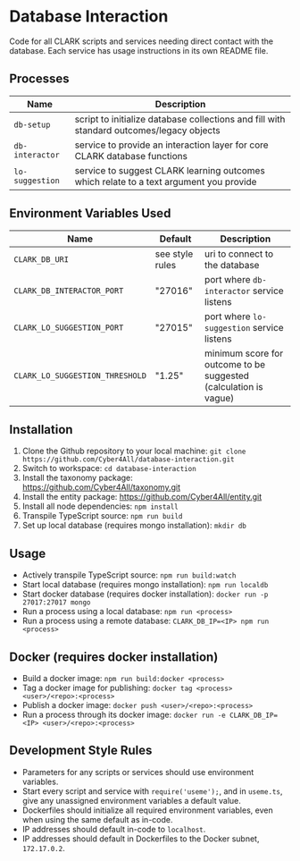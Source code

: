 # Database Interaction
Code for all CLARK scripts and services needing direct contact with the database. Each service has usage instructions in its own README file.

## Processes
Name | Description
---|---
`db-setup`|script to initialize database collections and fill with standard outcomes/legacy objects
`db-interactor`|service to provide an interaction layer for core CLARK database functions
`lo-suggestion`|service to suggest CLARK learning outcomes which relate to a text argument you provide

## Environment Variables Used
Name|Default|Description
---|---|---
`CLARK_DB_URI`|see style rules|uri to connect to the database
`CLARK_DB_INTERACTOR_PORT`|"27016"|port where `db-interactor` service listens
`CLARK_LO_SUGGESTION_PORT`|"27015"|port where `lo-suggestion` service listens
`CLARK_LO_SUGGESTION_THRESHOLD`|"1.25"|minimum score for outcome to be suggested (calculation is vague)

## Installation
1) Clone the Github repository to your local machine:
   `git clone https://github.com/Cyber4All/database-interaction.git`
2) Switch to workspace: `cd database-interaction`
2) Install the taxonomy package: https://github.com/Cyber4All/taxonomy.git
3) Install the entity package: https://github.com/Cyber4All/entity.git
4) Install all node dependencies: `npm install`
5) Transpile TypeScript source: `npm run build`
6) Set up local database (requires mongo installation): `mkdir db`

## Usage
- Actively transpile TypeScript source: `npm run build:watch`
- Start local database (requires mongo installation): `npm run localdb`
- Start docker database (requires docker installation): `docker run -p 27017:27017 mongo`
- Run a process using a local database: `npm run <process>`
- Run a process using a remote database: `CLARK_DB_IP=<IP> npm run <process>`

## Docker (requires docker installation)
- Build a docker image: `npm run build:docker <process>`
- Tag a docker image for publishing: `docker tag <process> <user>/<repo>:<process>`
- Publish a docker image: `docker push <user>/<repo>:<process>`
- Run a process through its docker image: `docker run -e CLARK_DB_IP=<IP> <user>/<repo>:<process>`

## Development Style Rules
- Parameters for any scripts or services should use environment variables.
- Start every script and service with `require('useme');`, and in `useme.ts`, give any unassigned environment variables a default value.
- Dockerfiles should initialize all required environment variables, even when using the same default as in-code.
- IP addresses should default in-code to `localhost`.
- IP addresses should default in Dockerfiles to the Docker subnet, `172.17.0.2`.